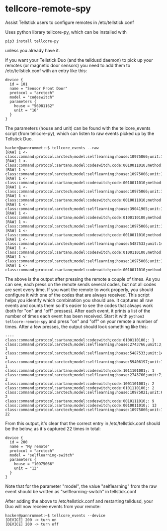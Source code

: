 # tellcore-remote-spy
Assist Tellstick users to configure remotes in /etc/tellstick.conf

Uses python library tellcore-py, which can be installed with
~~~~
pip3 install tellcore-py
~~~~
unless you already have it.

If you want your Tellstick Duo (and the telldusd daemon) to pick up your remotes (or magnetic door sensors) you need to add them to /etc/tellstick.conf with
an entry like this:
~~~~
device {
  id = 101
  name = "Sensor Front Door"
  protocol = "arctech"
  model = "codeswitch"
  parameters {
    house = "56981162"
    unit = "16"
  }
}
~~~~

The parameters (house and unit) can be found with the tellcore_events script (from tellcore-py), which can listen to raw events
picked up by the Tellstick Duo. 

~~~~
hacker@pannrummet:~$ tellcore_events --raw
[RAW] 1 <- class:command;protocol:arctech;model:selflearning;house:10975066;unit:12;group:0;method:turnon;
[RAW] 1 <- class:command;protocol:sartano;model:codeswitch;code:0010011010;method:turnoff;
[RAW] 1 <- class:command;protocol:arctech;model:selflearning;house:10975066;unit:12;group:0;method:turnon;
[RAW] 1 <- class:command;protocol:sartano;model:codeswitch;code:0010011010;method:turnoff;
[RAW] 1 <- class:command;protocol:arctech;model:selflearning;house:10975066;unit:12;group:0;method:turnon;
[RAW] 1 <- class:command;protocol:sartano;model:codeswitch;code:0010011010;method:turnoff;
[RAW] 1 <- class:command;protocol:arctech;model:selflearning;house:39041965;unit:14;group:0;method:turnoff;
[RAW] 1 <- class:command;protocol:sartano;model:codeswitch;code:0100110100;method:turnon;
[RAW] 1 <- class:command;protocol:arctech;model:selflearning;house:10975066;unit:12;group:0;method:turnon;
[RAW] 1 <- class:command;protocol:sartano;model:codeswitch;code:0010011010;method:turnoff;
[RAW] 1 <- class:command;protocol:arctech;model:selflearning;house:5487533;unit:14;group:0;method:turnoff;
[RAW] 1 <- class:command;protocol:sartano;model:codeswitch;code:0100110100;method:turnon;
[RAW] 1 <- class:command;protocol:arctech;model:selflearning;house:10975066;unit:12;group:0;method:turnon;
[RAW] 1 <- class:command;protocol:sartano;model:codeswitch;code:0010011010;method:turnoff;
~~~~

The above is the output after pressing the remote a couple of times. As you can see, each press on the remote sends several codes,
but not all codes are sent every time. If you want the remote to work properly, you should configure it with one of the codes that are always received. This script helps you identify which combination you should use. It captures all raw events and counts them so it's easier to see the codes that always work (both for "on" and "off" presses). After each event, it prints a list of the number of times each event has been received. Start it with <code>python3 tellcore-remote-spy</code> and press "on" and "off" on your remote a number of times. After a few presses, the output should look something like this:

~~~~
----
class:command;protocol:sartano;model:codeswitch;code:0100110100;: 1
class:command;protocol:arctech;model:selflearning;house:2743766;unit:3;group:1;: 1
class:command;protocol:arctech;model:selflearning;house:5487533;unit:14;group:0;: 1
class:command;protocol:arctech;model:selflearning;house:59406197;unit:10;group:1;: 1
class:command;protocol:sartano;model:codeswitch;code:1011101001;: 1
class:command;protocol:arctech;model:selflearning;house:2743766;unit:7;group:1;: 2
class:command;protocol:sartano;model:codeswitch;code:1001101001;: 2
class:command;protocol:sartano;model:codeswitch;code:0101110100;: 2
class:command;protocol:arctech;model:selflearning;house:10975021;unit:6;group:0;: 2
class:command;protocol:sartano;model:codeswitch;code:0010111010;: 9
class:command;protocol:sartano;model:codeswitch;code:0010011010;: 13
class:command;protocol:arctech;model:selflearning;house:10975066;unit:12;group:0;: 22
~~~~

From this output, it's clear that the correct entry in /etc/tellstick.conf should be the below, as it's captured 22 times in total:

~~~~
device {
  id = 200
  name = "My remote"
  protocol = "arctech"
  model = "selflearning-switch"
  parameters {
    house = "10975066"
    unit = "12"
  }
}
~~~~
Note that for the parameter "model", the value "selflearning" from the raw event should be written as "selflearning-switch" in tellstick.conf

After adding the above to /etc/tellstick.conf and restarting telldusd, your Duo will now receive events from your remote:
~~~~
hacker@pannrummet:~$ tellcore_events --device
[DEVICE] 200 -> turn on
[DEVICE] 200 -> turn off
~~~~
